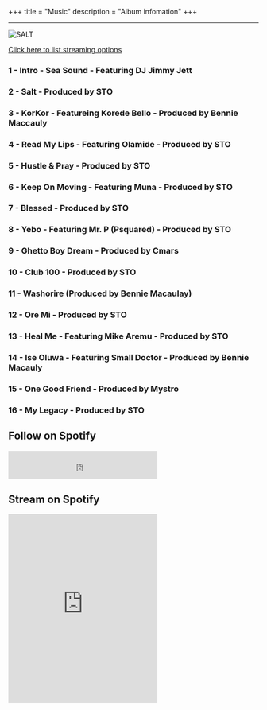 +++
title = "Music"
description = "Album infomation"
+++

---

![SALT](img/salt.jpg)

[Click here to list streaming options](https://lamboginny.fanlink.to/Salt)

### 1 - Intro - Sea Sound - Featuring DJ Jimmy Jett
### 2 - Salt - Produced by STO
### 3 - KorKor - Featureing Korede Bello - Produced by Bennie Maccauly
### 4 - Read My Lips - Featuring Olamide - Produced by STO
### 5 - Hustle & Pray - Produced by STO
### 6 - Keep On Moving - Featuring Muna - Produced by STO
### 7 - Blessed - Produced by STO
### 8 - Yebo - Featuring Mr. P (Psquared) - Produced by STO
### 9 - Ghetto Boy Dream - Produced by Cmars
### 10 - Club 100 - Produced by STO
### 11 - Washorire (Produced by Bennie Macaulay)
### 12 - Ore Mi - Produced by STO
### 13 - Heal Me - Featuring Mike Aremu - Produced by STO
### 14 - Ise Oluwa - Featuring Small Doctor - Produced by Bennie Macauly
### 15 - One Good Friend - Produced by Mystro
### 16 - My Legacy - Produced by STO


## Follow on Spotify

<iframe src="https://open.spotify.com/follow/1/?uri=spotify:artist:4KK2BzTIojD7LTz9ndsVGF&size=detail&theme=light" width="300" height="56" scrolling="no" frameborder="0" style="border:none; overflow:hidden;" allowtransparency="true"></iframe>

## Stream on Spotify

<iframe src="https://open.spotify.com/embed?uri=spotify:album:3dpbAKjKa8gFmGSfjxReUs" width="300" height="380" frameborder="0" allowtransparency="true" allow="encrypted-media"></iframe>


